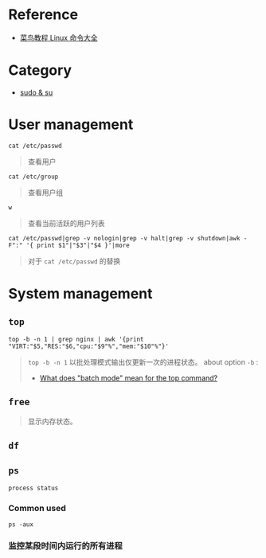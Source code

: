 # Reference

- [菜鸟教程 Linux 命令大全](https://www.runoob.com/linux/linux-command-manual.html)

# Category

- [sudo & su](./sudo&su.md)

# User management

`cat /etc/passwd`
> 查看用户

`cat /etc/group`
> 查看用户组

`w`
> 查看当前活跃的用户列表

`cat /etc/passwd|grep -v nologin|grep -v halt|grep -v shutdown|awk -F":" '{ print $1"|"$3"|"$4 }'|more`
> 对于 `cat /etc/passwd` 的替换

# System management

## `top`

`top -b -n 1 | grep nginx | awk '{print "VIRT:"$5,"RES:"$6,"cpu:"$9"%","mem:"$10"%"}'`
> `top -b -n 1` 以批处理模式输出仅更新一次的进程状态。
> about option `-b` :
> - [What does "batch mode" mean for the top command?](https://unix.stackexchange.com/questions/138484/what-does-batch-mode-mean-for-the-top-command)


## `free`
> 显示内存状态。

## `df`
> 



## `ps`
`process status`

### Common used

`ps -aux`

### 监控某段时间内运行的所有进程


